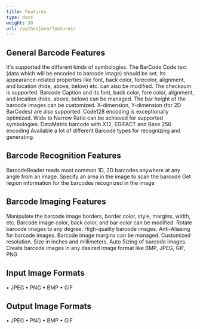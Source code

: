 ```yaml
---
title: Features
type: docs
weight: 30
url: /pythonjava/features/
---
```


## **General Barcode Features**
It's supported the different kinds of symbologies. The BarCode Code text (data which will be encoded to barcode image) should be set. Its appearance-related properties like font, back color, forecolor, alignment, and location (hide, above, below) etc. can also be modified. The checksum is supported. Barcode Caption and its font, back color, fore color, alignment, and location (hide, above, below) can be managed. The bar height of the barcode images can be customized. X-dimension, Y-dimension (for 2D BarCodes) are also supported. Code128 encoding is exceptionally optimized. Wide to Narrow Ratio can be achieved for supported symbologies. DataMatrix barcode with X12, EDIFACT and Base 256 encoding Available a lot of different Barcode types for recognizing and generating.

## **Barcode Recognition Features**
BarcodeReader reads most common 1D, 2D barcodes anywhere at any angle from an image. Specify an area in the image to scan the barcode Get region information for the barcodes recognized in the image

## **Barcode Imaging Features**
Manipulate the barcode image borders, border color, style, margins, width, etc. Barcode image color, back color, and bar color can be modified. Rotate barcode images to any degree. High-quality barcode images. Anti-Aliasing for barcode images. Barcode image margins can be managed. Customized resolution. Size in inches and millimeters. Auto Sizing of barcode images. Create barcode images in any desired image format like BMP, JPEG, GIF, PNG

## **Input Image Formats**
•	JPEG 
•	PNG 
•	BMP 
•	GIF

## **Output Image Formats**
•	JPEG 
•	PNG 
•	BMP 
•	GIF